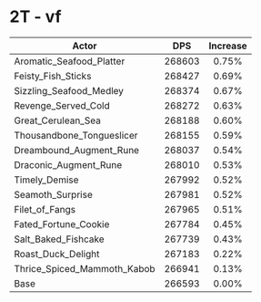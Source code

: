 # 2T - vf
| Actor | DPS | Increase |
|---|:---:|:---:|
|Aromatic_Seafood_Platter|268603|0.75%|
|Feisty_Fish_Sticks|268427|0.69%|
|Sizzling_Seafood_Medley|268374|0.67%|
|Revenge_Served_Cold|268272|0.63%|
|Great_Cerulean_Sea|268188|0.60%|
|Thousandbone_Tongueslicer|268155|0.59%|
|Dreambound_Augment_Rune|268037|0.54%|
|Draconic_Augment_Rune|268010|0.53%|
|Timely_Demise|267992|0.52%|
|Seamoth_Surprise|267981|0.52%|
|Filet_of_Fangs|267965|0.51%|
|Fated_Fortune_Cookie|267784|0.45%|
|Salt_Baked_Fishcake|267739|0.43%|
|Roast_Duck_Delight|267183|0.22%|
|Thrice_Spiced_Mammoth_Kabob|266941|0.13%|
|Base|266593|0.00%|

